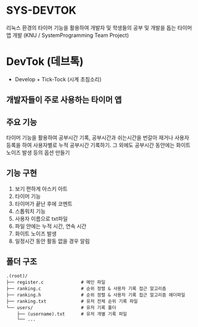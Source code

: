 # SYS-DEVTOK
리눅스 환경의 타이머 기능을 활용하여 개발자 및 학생들의 공부 및 개발을 돕는 타이머 앱 개발 (KNU / SystemProgramming Team Project)

# DevTok (데브톡)
- Develop + Tick-Tock (시계 초침소리)
## 개발자들이 주로 사용하는 타이머 앱

## 주요 기능
타이머 기능을 활용하여 공부시간 기록, 공부시간과 쉬는시간을 번갈아 재거나 사용자 등록을 하여 사용자별로 누적 공부시간 기록하기. 그 외에도 공부시간 동안에는 화이트 노이즈 발생 등의 옵션 만들기

## 기능 구현
1. 보기 편하게 아스키 아트
2. 타이머 기능
3. 타이머가 끝난 후에 코멘트
4. 스톱워치 기능
5. 사용자 이름으로 txt파일
6. 파일 안에는 누적 시간, 연속 시간
7. 화이트 노이즈 발생
8. 일정시간 동안 활동 없을 경우 알림

## 폴더 구조
```
.(root)/
├── register.c              # 메인 파일
├── ranking.c               # 순위 정렬 & 사용자 기록 접근 알고리즘
├── ranking.h               # 순위 정렬 & 사용자 기록 접근 알고리즘 헤더파일
├── ranking.txt             # 유저 전체 순위 기록 파일
└── users/                  # 유저 기록 폴더
    ├── (username).txt      # 유저 개별 기록 파일
    └── ...
```
